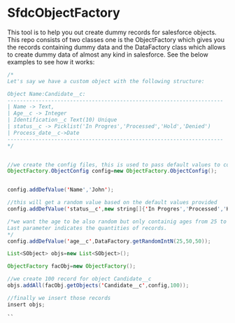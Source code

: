 # SfdcObjectFactory
This tool is to help you out create dummy records for salesforce objects. This repo consists of two classes one is the ObjectFactory 
which gives you the records containing dummy data and the DataFactory class which allows to create dummy data of almost any kind 
in salesforce. See the below examples to see how it works:

```java
/*
Let's say we have a custom object with the following structure:

Object Name:Candidate__c:
---------------------------------------------------------------------
| Name -> Text,
| Age__c -> Integer
| Identification__c Text(10) Unique
| status__c -> Picklist('In Progres','Processed','Hold','Denied')
| Process_date__c->Date
---------------------------------------------------------------------
*/


//we create the config files, this is used to pass default values to columns among other things.
ObjectFactory.ObjectConfig config=new ObjectFactory.ObjectConfig();


config.addDefValue('Name','John');

//this will get a random value based on the default values provided
config.addDefValue('status__c',new string[]{'In Progres','Processed','Hold'});

/*we want the age to be also random but only containig ages from 25 to 50 inclusive. 
Last parameter indicates the quantities of records.
*/
config.addDefValue('age__c',DataFactory.getRandomIntN(25,50,50));

List<SObject> objs=new List<SObject>();

ObjectFactory facObj=new ObjectFactory();

//we create 100 record for object Candidate__c
objs.addAll(facObj.getObjects('Candidate__c',config,100));

//finally we insert those records
insert objs;

``
